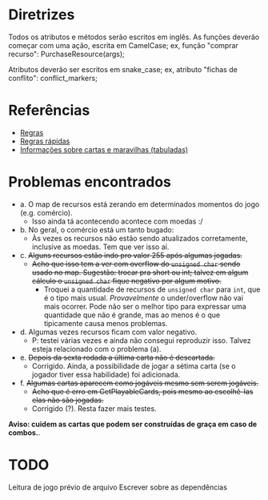 # Diretrizes

Todos os atributos e métodos serão escritos em inglês.
As funções deverão começar com uma ação, escrita em CamelCase;
ex, função "comprar recurso":
<type> PurchaseResource(args);

Atributos deverão ser escritos em snake_case;
ex, atributo "fichas de conflito":
<type> conflict_markers;

# Referências
* [Regras](https://waa.ai/O48v)
* [Regras rápidas](https://waa.ai/O48z)
* [Informações sobre cartas e maravilhas (tabuladas)](https://github.com/dmag-ufsm/Game/tree/master/references)

# Problemas encontrados
* a. O map de recursos está zerando em determinados momentos do jogo (e.g.
  comércio).
    * Isso ainda tá acontecendo acontece com moedas :/
* b. No geral, o comércio está um tanto bugado:
    * Às vezes os recursos não estão sendo atualizados corretamente, inclusive
      as moedas. Tem que ver isso aí.
* c. ~~Alguns recursos estão indo pro valor 255 após algumas jogadas.~~
    * ~~Acho que isso tem a ver com overflow do ```unsigned char``` sendo usado
      no map. Sugestão: trocar pra short ou int; talvez em algum cálculo o
      ```unsigned char``` fique negativo por algum motivo.~~
      * Troquei a quantidade de recursos de ```unsigned char``` para ```int```, que é o tipo mais usual. 
      _Provavelmente_ o under/overflow não vai mais ocorrer. Pode não ser o
      melhor tipo para expressar uma quantidade que não é grande, mas ao menos
      é o que tipicamente causa menos problemas.
* d. Algumas vezes recursos ficam com valor negativo.
    * P: testei várias vezes e ainda não consegui reproduzir isso. Talvez
          esteja relacionado com o problema (a).
* e. ~~Depois da sexta rodada a última carta não é descartada.~~
    * Corrigido. Ainda, a possibilidade de jogar a sétima carta (se o jogador
      tiver essa habilidade) foi adicionada.
* f. ~~Algumas cartas aparecem como jogáveis mesmo sem serem jogáveis.~~
    * ~~Acho que é erro em GetPlayableCards, pois mesmo ao escolhê-las elas não
      são jogadas.~~
    * Corrigido (?). Resta fazer mais testes.

**Aviso: cuidem as cartas que podem ser construídas de graça em caso de
combos.**. 

# TODO

Leitura de jogo prévio de arquivo
Escrever sobre as dependências
